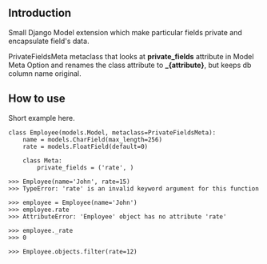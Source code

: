 Introduction
------------
Small Django Model extension which make particular fields private and encapsulate field's data.

PrivateFieldsMeta metaclass that looks at **private_fields** attribute in Model Meta Option and renames the class attribute to **_{attribute}**, but keeps db column name original.

How to use
------------    
Short example here.
```
class Employee(models.Model, metaclass=PrivateFieldsMeta):
    name = models.CharField(max_length=256)
    rate = models.FloatField(default=0)
    
    class Meta:
        private_fields = ('rate', )

>>> Employee(name='John', rate=15)
>>> TypeError: 'rate' is an invalid keyword argument for this function

>>> employee = Employee(name='John')
>>> employee.rate
>>> AttributeError: 'Employee' object has no attribute 'rate'

>>> employee._rate
>>> 0

>>> Employee.objects.filter(rate=12)
```
